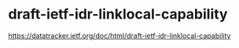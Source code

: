 # draft-ietf-idr-linklocal-capability

https://datatracker.ietf.org/doc/html/draft-ietf-idr-linklocal-capability
